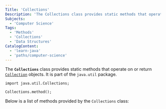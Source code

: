```yaml
---
Title: 'Collections'
Description: 'The Collections class provides static methods that operate on or return Collection objects.'
Subjects:
  - 'Computer Science'
Tags:
  - 'Methods'
  - 'Collections'
  - 'Data Structures'
CatalogContent:
  - 'learn-java'
  - 'paths/computer-science'
---
```


The **`Collections`** class provides static methods that operate on or return [`Collection`](https://www.codecademy.com/resources/docs/java/collection) objects. It is part of the `java.util` package.

```pseudo
import java.util.Collections;

Collections.method();
```

Below is a list of methods provided by the `Collections` class:
